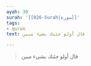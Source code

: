 ```yaml
---
ayah: 30
surah: '[[026-Surah|سورة]]'
tags:
- quran
text: قال أولو جئتك بشيء مبين

---
```

> قال أولو جئتك بشيء مبين

